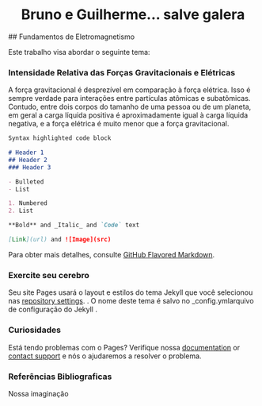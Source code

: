 # <CENTER>Bruno e Guilherme... salve galera</CENTER>

</CENTER>
## Fundamentos de Eletromagnetismo</CENTER>

<P>Este trabalho visa abordar o seguinte tema:</P>

### Intensidade Relativa das Forças Gravitacionais e Elétricas

<P>A força gravitacional é desprezível em comparação à força elétrica. Isso é sempre verdade para interações entre partículas atômicas e subatômicas. Contudo, entre dois corpos do tamanho de uma pessoa ou de um planeta, em geral a carga líquida positiva é aproximadamente igual à carga líquida negativa, e a força elétrica é muito menor que a força gravitacional.</P>

```markdown
Syntax highlighted code block

# Header 1
## Header 2
### Header 3

- Bulleted
- List

1. Numbered
2. List

**Bold** and _Italic_ and `Code` text

[Link](url) and ![Image](src)
```

Para obter mais detalhes, consulte [GitHub Flavored Markdown](https://guides.github.com/features/mastering-markdown/).

### Exercite seu cerebro

Seu site Pages usará o layout e estilos do tema Jekyll que você selecionou nas [repository settings](https://github.com/brunufc/eletromag.github.io/settings/pages). . O nome deste tema é salvo no _config.ymlarquivo de configuração do Jekyll .

### Curiosidades

Está tendo problemas com o Pages? Verifique nossa [documentation](https://docs.github.com/categories/github-pages-basics/) or [contact support](https://support.github.com/contact) e nós o ajudaremos a resolver o problema.

### Referências Bibliograficas

Nossa imaginação
